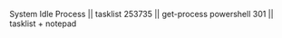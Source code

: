 System Idle Process || tasklist
253735              || get-process powershell
301                 || tasklist + notepad
